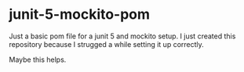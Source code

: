 # junit-5-mockito-pom

Just a basic pom file for a junit 5 and mockito setup.
I just created this repository because I strugged a while setting it up correctly.

Maybe this helps.
